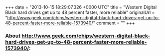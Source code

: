 +++
date = "2013-10-15 18:29:07.326 +0000 UTC"
title = "Western Digital Black hard drives get up to 48 percent faster, more reliable"
originalUrl = "http://www.geek.com/chips/western-digital-black-hard-drives-get-up-to-48-percent-faster-more-reliable-1573940/"
comment = ""
+++

### About http://www.geek.com/chips/western-digital-black-hard-drives-get-up-to-48-percent-faster-more-reliable-1573940/:


